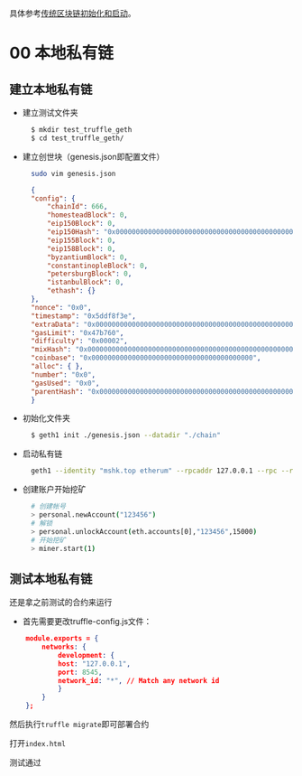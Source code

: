 具体参考[传统区块链初始化和启动](https://little-grouse-686.notion.site/f11a3c2549d34cd58225d6e71a2ad6ca)。

# 00 本地私有链

## 建立本地私有链

* 建立测试文件夹
  
  ```bash
    $ mkdir test_truffle_geth
    $ cd test_truffle_geth/
  ```  

* 建立创世块（genesis.json即配置文件）
  
  ```bash
    sudo vim genesis.json
  ```  
  ```json
    {
    "config": {
        "chainId": 666,
        "homesteadBlock": 0,
        "eip150Block": 0,
        "eip150Hash": "0x0000000000000000000000000000000000000000000000000000000000000000",
        "eip155Block": 0,
        "eip158Block": 0,
        "byzantiumBlock": 0,
        "constantinopleBlock": 0,
        "petersburgBlock": 0,
        "istanbulBlock": 0,
        "ethash": {}
    },
    "nonce": "0x0",
    "timestamp": "0x5ddf8f3e",
    "extraData": "0x0000000000000000000000000000000000000000000000000000000000000000",
    "gasLimit": "0x47b760",
    "difficulty": "0x00002",
    "mixHash": "0x0000000000000000000000000000000000000000000000000000000000000000",
    "coinbase": "0x0000000000000000000000000000000000000000",
    "alloc": { },
    "number": "0x0",
    "gasUsed": "0x0",
    "parentHash": "0x0000000000000000000000000000000000000000000000000000000000000000"
    }
  ```

* 初始化文件夹
  ```bash
    $ geth1 init ./genesis.json --datadir "./chain"
  ```  
* 启动私有链
  ```bash
    geth1 --identity "mshk.top etherum" --rpcaddr 127.0.0.1 --rpc --rpcport "8545" --rpccorsdomain "*"  --maxpeers 2 --rpcapi "personal,eth,net,web3,debug" --networkid 100 --datadir "./chain" --nodiscover --allow-insecure-unlock --dev.period 1 console
  ```  
* 创建账户开始挖矿
  ```bash
    # 创建帐号
    > personal.newAccount("123456")
    # 解锁
    > personal.unlockAccount(eth.accounts[0],"123456",15000)
    # 开始挖矿
    > miner.start(1)
  ```

## 测试本地私有链
还是拿之前测试的合约来运行

* 首先需要更改truffle-config.js文件：
```json
    module.exports = {
        networks: {
            development: {
            host: "127.0.0.1",
            port: 8545,
            network_id: "*", // Match any network id
            }
        }
    };
```

然后执行`truffle migrate`即可部署合约

打开`index.html`

测试通过